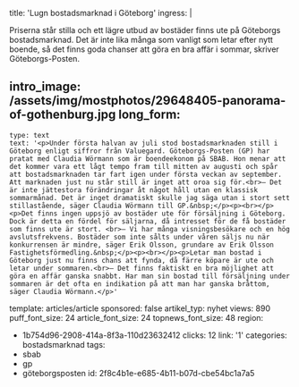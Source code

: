 title: 'Lugn bostadsmarknad i Göteborg'
ingress: |
  <p>Priserna står stilla och ett lägre utbud av bostäder finns ute på Göteborgs bostadsmarknad. Det är inte lika många som vanligt som letar efter nytt boende, så det finns goda chanser att göra en bra affär i sommar, skriver Göteborgs-Posten.
  </p>
  
intro_image: /assets/img/mostphotos/29648405-panorama-of-gothenburg.jpg
long_form:
  -
    type: text
    text: '<p>Under första halvan av juli stod bostadsmarknaden still i Göteborg enligt siffror från Valuegard. Göteborgs-Posten (GP) har pratat med Claudia Wörmann som är boendeekonom på SBAB. Hon menar att det kommer vara ett lågt tempo fram till mitten av augusti och spår att bostadsmarknaden tar fart igen under första veckan av september. Att marknaden just nu står still är inget att oroa sig för.<br>– Det är inte jättestora förändringar åt något håll utan en klassisk sommarmånad. Det är inget dramatiskt skulle jag säga utan i stort sett stillastående, säger Claudia Wörmann till GP.&nbsp;</p><p><br></p><p>Det finns ingen uppsjö av bostäder ute för försäljning i Göteborg. Dock är detta en fördel för säljarna, då intresset för de få bostäder som finns ute är stort. <br>– Vi har många visningsbesökare och en hög avslutsfrekvens. Bostäder som inte sålts under våren säljs nu när konkurrensen är mindre, säger Erik Olsson, grundare av Erik Olsson Fastighetsförmedling.&nbsp;</p><p><br></p><p>Letar man bostad i Göteborg just nu finns chans att fynda, då färre köpare är ute och letar under sommaren.<br>– Det finns faktiskt en bra möjlighet att göra en affär ganska snabbt. Har man sin bostad till försäljning under sommaren är det ofta en indikation på att man har ganska bråttom, säger Claudia Wörmann.</p>'
template: articles/article
sponsored: false
artikel_typ: nyhet
views: 890
puff_font_size: 24
article_font_size: 24
topnews_font_size: 48
region:
  - 1b754d96-2908-414a-8f3a-110d23632412
clicks: 12
link: '1'
categories: bostadsmarknad
tags:
  - sbab
  - gp
  - göteborgsposten
id: 2f8c4b1e-e685-4b11-b07d-cbe54bc1a7a5
